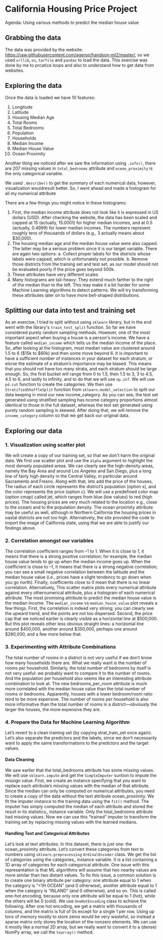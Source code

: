 # California Housing Price Project
Agenda: Using various methods to predict the median house value

## Grabbing the data
The data was provided by the website: https://raw.githubusercontent.com/ageron/handson-ml2/master/, so we used `urllib`, `os`, `tarfile` and `pandas` to load the data. This exercise was done by me to prcatice loops and also to understand how to get data from websites.

## Exploring the data
Once the data is loaded we have 10 features: 
1. Longitude
2. Latitude
3. Housing Median Age
4. Total Rooms
5. Total Bedrooms
6. Population
7. Households
8. Median Income
9. Median House Value
10. Ocean Proximity

Another thing we noticed after we saw the information using `.info()`, there are 207 missing values in `total_bedrooms` attribute and `ocean_proximity` is the only categorical variable.

We used `.describe()` to get the summary of each numerical data, however, visualization wouldresult better. So, I went ahead and made a histogram for all my numerical attribute

There are a few things you might notice in these histograms:
1. First, the median income attribute does not look like it is expressed in US dollars (USD). After checking the website, the data has been scaled and capped at 15 (actually, 15.0001) for higher median incomes, and at 0.5 (actually, 0.4999) for lower median incomes. The numbers represent roughly tens of thousands of dollars (e.g., 3 actually means about $30,000).
2. The housing median age and the median house value were also capped. The latter may be a serious problem since it is our target variable. There are again two options:
  a. Collect proper labels for the districts whose labels were capped, which is unfortunately not possible.
  b. Remove those districts from the training set and test set, as our model should not be evaluated poorly if the price goes beyond 500k.
3. These attributes have very different scales
4. Many histograms are tail-heavy: They extend much farther to the right of the median than to the left. This may make it a bit harder for some Machine Learning algorithms to detect patterns. We will try transforming these attributes later on to have more bell-shaped distributions.

## Splitting our data into test and training set
As an exercise, I tried to split without using `sklearn` library, but in the end went with the library's `train_test_split` function. So far we have considered purely random sampling methods. However, one of the most important aspect when buying a house is a person's income. We have a feature called `median_income` which tells us the median income of the place. So, after looking at the histogram, most median value are clustered around 1.5 to 6 ($15k to $60k) and then some move beyond 6. It is important to have a sufficient number of instances in your dataset for each stratum, or elsrse the estimate of a stratum’s importance may be biased. This means that you should not have too many strata, and each stratum should be large enough. So, the first bucket will range from 0 to 1.5, then 1.5 to 3, 3 to 4.5, 4.5 to 6, and lastly to infinity, and to do that we will use `np.inf`. We will use `pd.cut` function to create the categories.
We then use ` StratifiedShuffleSplit` function from `sklearn.model_selection` to split our data keeping in mind our new income_category. As you can see, the test set generated using stratified sampling has ncome category proportions almost identical to those in the full dataset, whereas the
test set generated using purely random sampling is skewed. After doing that, we will remove the `income_category` column so that we get back our original data. 

## Exploring our data
### 1. Visualization using scatter plot
We will create a copy of our training set, so that we don't harm the original data. We first use scatter plot and use the `alpha` argument to highlight the most densely populated areas. We can clearly see the high-density areas, namely the Bay Area and around Los Angeles and San Diego, plus a long line of fairly high density in the Central Valley, in particular around Sacramento and Fresno. 
Along with that, lets add the price of the houses, The radius of each circle represents the district’s population (option s), and the color represents the price (option c). We will use a predefined color map (option cmap) called jet, which ranges from blue (low values) to red (high prices). The housing prices are very much related to the location e.g., close to the ocean) and to the population density. The ocean proximity attribute may be useful as well, although in Northern California the housing prices in oastal districts are not too high. Alternatively, the site provided the code to import the image of California state, using that we are able to justify our findings above.

### 2. Correlation amongst our variables
The correlation coefficient ranges from –1 to 1. When it is close to 1, it means that there is a strong positive correlation; for example, the median house value tends to go up when the median income goes up. When the coefficient is close to –1, it means that there is a strong negative correlation; you can see a small negative correlation between the latitude and the median house value (i.e., prices have a slight tendency to go down when you go north). Finally, coefficients close to 0 mean that there is no linear correlation.
Alternatively,  This scatter matrix plots every numerical attribute against every othernumerical attribute, plus a histogram of each numerical attribute. The most promising attribute to predict the median house value is the median income. The `median_income` vs `median_house_value` plot reveals a few things. First, the correlation is indeed very strong; you can clearly see the upward trend, and the points are not too dispersed. Second, the price cap that we noticed earlier is clearly visible as a horizontal line at $500,000. But this plot reveals other less obvious straight lines: a horizontal line around $450,000, another around $350,000, perhaps one around $280,000, and a few more below that.

### 3. Experimenting with Attribute Combinations
The total number of rooms in a district is not very useful if we don’t know how many households there are. What we really want is the number of rooms per household. Similarly, the total number of bedrooms by itself is not very useful: we probably want to compare it to the number of rooms. And the population per household also seems like an interesting attribute combination to look at. 
The new bedrooms_per_room attribute is much more correlated with the median house value than the total number of rooms or bedrooms. Apparently, houses with a lower bedroom/room ratio tend to be more expensive. The number of rooms per household is also more informative than the total number of rooms in a district—obviously the larger the houses, the more expensive they are.

### 4. Prepare the Data for Machine Learning Algorithm
Let’s revert to a clean training set (by copying strat_train_set once again). Let’s also separate the predictors and the labels, since we don’t necessarily want to
apply the same transformations to the predictors and the target values. 

#### Data Cleaning
We saw earlier that the total_bedrooms attribute has some missing values. We will use `sklearn.impute` and get the `SimpleImputer` suntion to impute the missign value. First, we create an instance specifying that you want to replace each attribute’s missing values with the median of that attribute. Since the median can only be computed on numerical attributes, you need to create a copy of the data without the text attribute ocean_proximity. We fit the imputer instance to the training data using the `fit()` method. The imputer has simply computed the median of each attribute and stored the result in its statistics_ instance variable. Only the total_bedrooms attribute had missing values. Now we can use this “trained” imputer to transform the training set by replacing missing values with the learned medians.

#### Handling Text and Categorical Attributes
Let’s look at text attributes. In this dataset, there is just one: the ocean_proximity attribute. Let’s convert these categories from text to numbers using `sklearn.preprocessing` `OrdinalEncoder` class. We get the list of categories using the categories_ instance variable. It is a list containing a 1D array of categories for each categorical attribute. One issue with this representation is that ML algorithms will assume that two nearby values are more similar than two distant values. To fix this issue, a common solution is to create one binary attribute per category: one attribute equal to 1 when the category is “<1H OCEAN” (and 0 otherwise), another attribute equal to 1 when the category is “INLAND” (and 0 otherwise), and so on. This is called one-hot encoding, because only one attribute will be equal to 1 (hot), while the others will be 0 (cold). We use `OneHotEncoding` class to achieve the following.
After one hot encoding, we get a matrix with thousands of columns, and the matrix is full of 0s except for a single 1 per row. Using up tons of memory mostly to store zeros would be very wasteful, so instead a sparse matrix only stores the location of the nonzero elements. We can use it mostly like a normal 2D array, but we really want to convert it to a (dense) NumPy array, we call the `toarray()` method.
